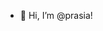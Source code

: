 - 👋 Hi, I’m @prasia!

<!---
- 👋 Hi, I’m @prasia!
- 👀 I’m interested in full stack and iOS app development!
- 🌱 I’m currently learning HTML, CSS, JS, C#, Java, Swift/SwiftUI, and more!
- 💞️ I’m looking to collaborate on Website/IOS App programs (Preferrably with HTML, CSS, and JS and with SwiftUI/XCode!
- 📫 My instagram is @prasi_aah!
--->
<!---
prasia/prasia is a ✨ special ✨ repository because its `README.md` (this file) appears on your GitHub profile.
You can click the Preview link to take a look at your changes.
--->
